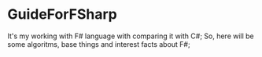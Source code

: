 # GuideForFSharp
It's my working with F# language with comparing it with C#;
So, here will be some algoritms, base things and interest facts about F#;
